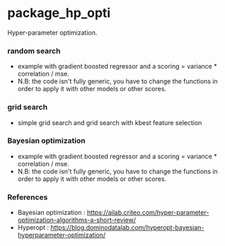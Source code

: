 # package_hp_opti

Hyper-parameter optimization.

### random search 
- example with gradient boosted regressor and a scoring = variance * correlation / mse.
- N.B: the code isn't fully generic, you have to change the functions in order to apply it with other models or other scores.

### grid search 
- simple grid search and grid search with kbest feature selection

### Bayesian optimization
- example with gradient boosted regressor and a scoring = variance * correlation / mse.
- N.B: the code isn't fully generic, you have to change the functions in order to apply it with other models or other scores.

### References
- Bayesian optimization : https://ailab.criteo.com/hyper-parameter-optimization-algorithms-a-short-review/
- Hyperopt : https://blog.dominodatalab.com/hyperopt-bayesian-hyperparameter-optimization/ 
